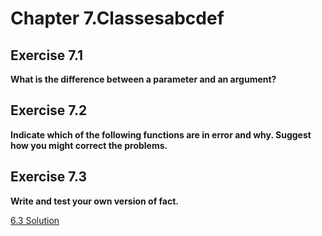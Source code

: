 # Chapter 7.Classesabcdef

## Exercise 7.1

**What is the difference between a parameter and an argument?**

## Exercise 7.2

**Indicate which of the following functions are in error and why. Suggest how you might correct the problems.**

## Exercise 7.3

**Write and test your own version of fact.**

[6.3 Solution](https://github.com/Yunxiang-Li/Cpp_Primer/blob/master/Chapter%206.%20Functions/Codes/6.3%20Solution.cpp)
